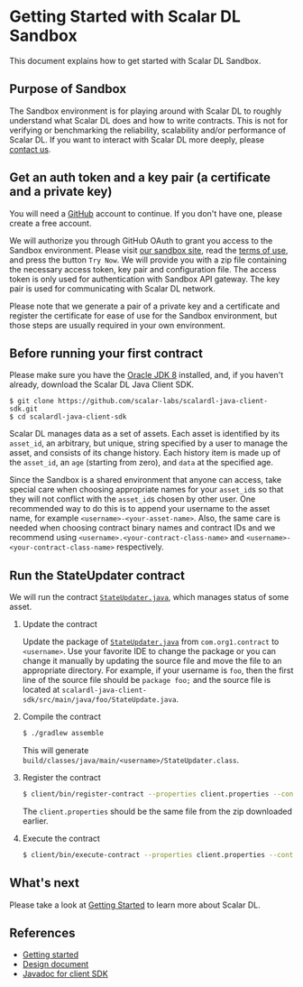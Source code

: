# Getting Started with Scalar DL Sandbox

This document explains how to get started with Scalar DL Sandbox.

## Purpose of Sandbox

The Sandbox environment is for playing around with Scalar DL to roughly understand what Scalar DL does and how to write contracts.
This is not for verifying or benchmarking the reliability, scalability and/or performance of Scalar DL.
If you want to interact with Scalar DL more deeply, please [contact us](https://scalar-labs.com/contact_us/).

## Get an auth token and a key pair (a certificate and a private key)

You will need a [GitHub](https://github.com/) account to continue.
If you don't have one, please create a free account.

We will authorize you through GitHub OAuth to grant you access to the Sandbox environment.
Please visit [our sandbox site](https://scalar-labs.com/sandbox/), read the [terms of use](https://scalar-labs.com/terms-of-use), and press the button `Try Now`.
We will provide you with a zip file containing the necessary access token, key pair and configuration file.
The access token is only used for authentication with Sandbox API gateway.
The key pair is used for communicating with Scalar DL network.

Please note that we generate a pair of a private key and a certificate and register the certificate for ease of use for the Sandbox environment, but those steps are usually required in your own environment.

## Before running your first contract 

Please make sure you have the [Oracle JDK 8](https://www.oracle.com/technetwork/java/javase/downloads/jdk8-downloads-2133151.html) installed, and, if you haven't already, download the Scalar DL Java Client SDK.

```
$ git clone https://github.com/scalar-labs/scalardl-java-client-sdk.git
$ cd scalardl-java-client-sdk
```

Scalar DL manages data as a set of assets. Each asset is identified by its `asset_id`, an arbitrary, but unique, string specified by a user to manage the asset, and consists of its change history. Each history item is made up of the `asset_id`, an `age` (starting from zero), and `data` at the specified age.

Since the Sandbox is a shared environment that anyone can access,
take special care when choosing appropriate names for your `asset_id`s so that they will not conflict with the `asset_id`s chosen by other user.
One recommended way to do this is to append your username to the asset name, for example `<username>-<your-asset-name>`.
Also, the same care is needed when choosing contract binary names and contract IDs and we recommend using `<username>.<your-contract-class-name>` and `<username>-<your-contract-class-name>` respectively.

## Run the StateUpdater contract

We will run the contract [`StateUpdater.java`](https://github.com/scalar-labs/scalardl-java-client-sdk/blob/master/src/main/java/com/org1/contract/StateUpdater.java), which manages status of some asset.

1. Update the contract

    Update the package of [`StateUpdater.java`](https://github.com/scalar-labs/scalardl-java-client-sdk/blob/master/src/main/java/com/org1/contract/StateUpdater.java) from `com.org1.contract` to `<username>`.
    Use your favorite IDE to change the package or you can change it manually by updating the source file and move the file to an appropriate directory.
    For example, if your username is `foo`, then the first line of the source file should be `package foo;` and the source file is located at `scalardl-java-client-sdk/src/main/java/foo/StateUpdate.java`.

2. Compile the contract

    ```bash
    $ ./gradlew assemble
    ```

    This will generate `build/classes/java/main/<username>/StateUpdater.class`.

3. Register the contract

    ```bash
    $ client/bin/register-contract --properties client.properties --contract-id <username>-StateUpdater --contract-binary-name <username>.StateUpdater --contract-class-file build/classes/java/main/<username>/StateUpdater.class
    ```

    The `client.properties` should be the same file from the zip downloaded earlier.

4. Execute the contract

    ```bash
    $ client/bin/execute-contract --properties client.properties --contract-id <username>-StateUpdater --contract-argument '{"asset_id": "<username>-myasset", "state": 3}'
    ```
 
## What's next

Please take a look at [Getting Started](getting-started.md) to learn more about Scalar DL. 

## References

* [Getting started](getting-started.md)
* [Design document](design.md)
* [Javadoc for client SDK](https://scalar-labs.github.io/scalardl/javadoc/client/)
